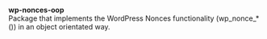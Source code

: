 <strong>wp-nonces-oop</strong><br />
Package that implements the WordPress Nonces functionality (wp_nonce_*()) in an object orientated way.
